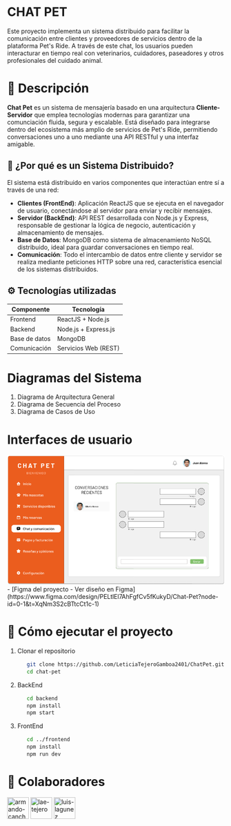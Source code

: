 # CHAT PET
Este proyecto implementa un sistema distribuido para facilitar la comunicación entre clientes y proveedores de servicios dentro de la plataforma Pet's Ride. A través de este chat, los usuarios pueden interacturar en tiempo real con veterinarios, cuidadores, paseadores y otros profesionales del cuidado animal.


# 📌 Descripción
**Chat Pet** es un sistema de mensajería basado en una arquitectura **Cliente-Servidor** que emplea tecnologías modernas para garantizar una comunciación fluida, segura y escalable. Está diseñado para integrarse dentro del ecosistema más amplio de servicios de Pet's Ride, permitiendo conversaciones uno a uno mediante una API RESTful y una interfaz amigable.


## 🧩 ¿Por qué es un Sistema Distribuido?

El sistema está distribuido en varios componentes que interactúan entre sí a través de una red:
* **Clientes (FrontEnd)**: Aplicación ReactJS que se ejecuta en el navegador de usuario, conectándose al servidor para enviar y recibir mensajes.
* **Servidor (BackEnd)**: API REST desarrollada con Node.js y Express, responsable de gestionar la lógica de negocio, autenticación y almacenamiento de mensajes.
* **Base de Datos**: MongoDB como sistema de almacenamiento NoSQL distribuido, ideal para guardar conversaciones en tiempo real.
* **Comunicación**: Todo el intercambio de datos entre cliente y servidor se realiza mediante peticiones HTTP sobre una red, característica esencial de los sistemas distribuidos.

## ⚙️ Tecnologías utilizadas

| Componente       | Tecnología            |
|------------------|------------------------|
| Frontend         | ReactJS + Node.js      |
| Backend          | Node.js + Express.js   |
| Base de datos    | MongoDB                |
| Comunicación     | Servicios Web (REST)   |


# Diagramas del Sistema
1. Diagrama de Arquitectura General
2. Diagrama de Secuencia del Proceso
3. Diagrama de Casos de Uso


# Interfaces de usuario
<div align="center">
<img src="Docs/IU.png">
</div>
- [Figma del proyecto - Ver diseño en Figma](https://www.figma.com/design/PELtlEl7AhFgfCv5fKukyD/Chat-Pet?node-id=0-1&t=XqNm3S2cBTtcCt1c-1)


# 🚀 Cómo ejecutar el proyecto
1. Clonar el repositorio
   ```bash
      git clone https://github.com/LeticiaTejeroGamboa2401/ChatPet.git
      cd chat-pet
2. BackEnd
   ```bash
      cd backend
      npm install
      npm start
3. FrontEnd
   ```bash
      cd ../frontend
      npm install
      npm run dev

# 🤝 Colaboradores
<div>
<a href="https://github.com/ArmandoCanche"><img src="https://avatars.githubusercontent.com/u/91635600?s=96&v=4" title="armando-canche" width="50" height="50" ></a>
<a href="https://github.com/LeticiaTejeroGamboa2401"><img src="https://avatars.githubusercontent.com/u/92128636?v=4" title="lae-tejero" width="50" height="50" ></a>
<a href="https://github.com/LuisLagunez"><img src="https://avatars.githubusercontent.com/u/72402156?v=4" title="luis-lagunez" width="50" height="50" ></a>
</div>
